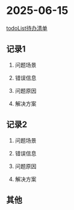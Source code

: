 # 2025-06-15

[todoList待办清单](../../../todo-list.md)

## 记录1

1. 问题场景

2. 错误信息

3. 问题原因

4. 解决方案


## 记录2

1. 问题场景

2. 错误信息

3. 问题原因

4. 解决方案

## 其他
